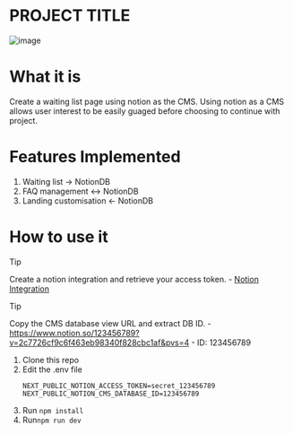# PROJECT TITLE

![image](https://user-images.githubusercontent.com/76885270/227809003-0fc6ed22-50fc-4e93-8b3d-b7e6222d4691.png)

# What it is
Create a waiting list page using notion as the CMS. Using notion as a CMS allows user interest to be easily guaged
before choosing to continue with project.

# Features Implemented

1. Waiting list -> NotionDB
2. FAQ management <-> NotionDB
3. Landing customisation <- NotionDB

# How to use it

> [!TIP]
> Create a notion integration and retrieve your access token.
	- [Notion Integration](https://developers.notion.com/docs/create-a-notion-integration)

> [!TIP]
> Copy the CMS database view URL and extract DB ID.
	- https://www.notion.so/123456789?v=2c7726cf9c6f463eb98340f828cbc1af&pvs=4
	- ID: 123456789

	
1. Clone this repo
2. Edit the .env file 
	```
	NEXT_PUBLIC_NOTION_ACCESS_TOKEN=secret_123456789
	NEXT_PUBLIC_NOTION_CMS_DATABASE_ID=123456789
	```
3. Run `npm install`
4. Run`npm run dev`
